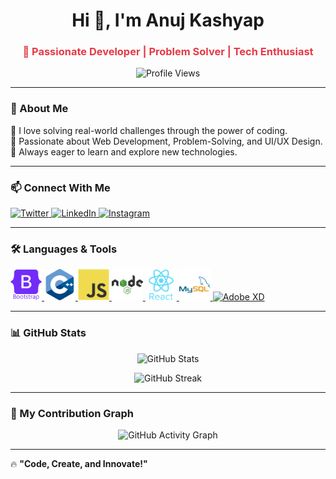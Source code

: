 <h1 align="center">Hi 👋, I'm Anuj Kashyap</h1>
<h3 align="center" style="color: #e63946;">🚀 Passionate Developer | Problem Solver | Tech Enthusiast</h3>

<p align="center">
  <img src="https://komarev.com/ghpvc/?username=anuj2k21&label=Profile%20views&color=0e75b6&style=flat" alt="Profile Views" />
</p>

---

### 🚀 About Me
🔹 I love solving real-world challenges through the power of coding.  
🔹 Passionate about Web Development, Problem-Solving, and UI/UX Design.  
🔹 Always eager to learn and explore new technologies.  

---

### 📫 Connect With Me  
<p align="left">
  <a href="https://twitter.com/*importfromserver" target="_blank">
    <img src="https://raw.githubusercontent.com/rahuldkjain/github-profile-readme-generator/master/src/images/icons/Social/twitter.svg" alt="Twitter" width="40" height="40"/>
  </a>
  <a href="https://www.linkedin.com/in/anuj-kashyap-bb13991a5/" target="_blank">
    <img src="https://raw.githubusercontent.com/rahuldkjain/github-profile-readme-generator/master/src/images/icons/Social/linked-in-alt.svg" alt="LinkedIn" width="40" height="40"/>
  </a>
  <a href="https://instagram.com/anuj2k20" target="_blank">
    <img src="https://raw.githubusercontent.com/rahuldkjain/github-profile-readme-generator/master/src/images/icons/Social/instagram.svg" alt="Instagram" width="40" height="40"/>
  </a>
</p>

---

### 🛠️ Languages & Tools  
<p align="left">
  <a href="https://getbootstrap.com" target="_blank">
    <img src="https://raw.githubusercontent.com/devicons/devicon/master/icons/bootstrap/bootstrap-plain-wordmark.svg" alt="Bootstrap" width="50" height="50"/>
  </a>
  <a href="https://www.w3schools.com/cpp/" target="_blank">
    <img src="https://raw.githubusercontent.com/devicons/devicon/master/icons/cplusplus/cplusplus-original.svg" alt="C++" width="50" height="50"/>
  </a>
  <a href="https://developer.mozilla.org/en-US/docs/Web/JavaScript" target="_blank">
    <img src="https://raw.githubusercontent.com/devicons/devicon/master/icons/javascript/javascript-original.svg" alt="JavaScript" width="50" height="50"/>
  </a>
  <a href="https://nodejs.org" target="_blank">
    <img src="https://raw.githubusercontent.com/devicons/devicon/master/icons/nodejs/nodejs-original-wordmark.svg" alt="Node.js" width="50" height="50"/>
  </a>
  <a href="https://reactjs.org/" target="_blank">
    <img src="https://raw.githubusercontent.com/devicons/devicon/master/icons/react/react-original-wordmark.svg" alt="React" width="50" height="50"/>
  </a>
  <a href="https://www.mysql.com/" target="_blank">
    <img src="https://raw.githubusercontent.com/devicons/devicon/master/icons/mysql/mysql-original-wordmark.svg" alt="MySQL" width="50" height="50"/>
  </a>
  <a href="https://www.adobe.com/products/xd.html" target="_blank">
    <img src="https://cdn.worldvectorlogo.com/logos/adobe-xd.svg" alt="Adobe XD" width="50" height="50"/>
  </a>
</p>

---

### 📊 GitHub Stats  
<p align="center">
  <img src="https://github-readme-stats.vercel.app/api?username=anuj2k21&show_icons=true&theme=radical" alt="GitHub Stats" />
</p>

<p align="center">
  <img src="https://github-readme-streak-stats.herokuapp.com/?user=anuj2k21&theme=radical" alt="GitHub Streak" />
</p>

---

### 🚀 My Contribution Graph  
<p align="center">
  <img src="https://github-readme-activity-graph.cyclic.app/graph?username=anuj2k21&theme=react-dark" alt="GitHub Activity Graph" />
</p>

---

🔥 **"Code, Create, and Innovate!"**  
